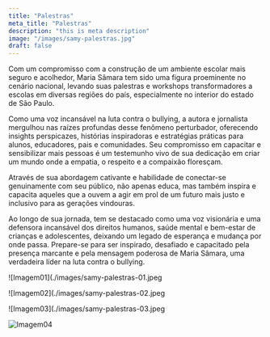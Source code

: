 ```yaml
---
title: "Palestras"
meta_title: "Palestras"
description: "this is meta description"
image: "/images/samy-palestras.jpg"
draft: false
---
```


Com um compromisso com a construção de um ambiente escolar mais seguro e acolhedor, Maria Sâmara tem sido uma figura proeminente no cenário nacional, levando suas palestras e workshops transformadores a escolas em diversas regiões do país, especialmente no interior do estado de São Paulo.


Como uma voz incansável na luta contra o bullying, a autora e jornalista mergulhou nas raízes profundas desse fenômeno perturbador, oferecendo insights perspicazes, histórias inspiradoras e estratégias práticas para alunos, educadores, pais e comunidades. Seu compromisso em capacitar e sensibilizar mais pessoas é um testemunho vivo de sua dedicação em criar um mundo onde a empatia, o respeito e a compaixão floresçam.


Através de sua abordagem cativante e habilidade de conectar-se genuinamente com seu público, não apenas educa, mas também inspira e capacita aqueles que a ouvem a agir em prol de um futuro mais justo e inclusivo para as gerações vindouras.


Ao longo de sua jornada, tem se destacado como uma voz visionária e uma defensora incansável dos direitos humanos, saúde mental e bem-estar de crianças e adolescentes, deixando um legado de esperança e mudança por onde passa. Prepare-se para ser inspirado, desafiado e capacitado pela presença marcante e pela mensagem poderosa de Maria Sâmara, uma verdadeira líder na luta contra o bullying.

![Imagem01](./images/samy-palestras-01.jpeg


![Imagem02](./images/samy-palestras-02.jpeg


![Imagem03](./images/samy-palestras-03.jpeg


![Imagem04](./images/samy-palestras-04.jpeg)
